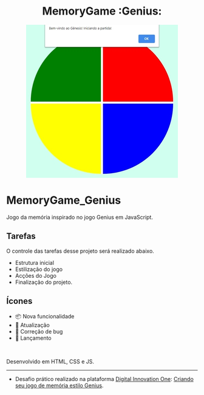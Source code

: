 <h1 align="center">MemoryGame  :Genius:</h5>

<p align="center">
  <a href="https://github.com/ednaldosdl/MemoryGame_Genius" target="_blank">
    <img src="/img/capa.jpg" alt="MemoryGame"/>
  </a>

  # MemoryGame_Genius
  Jogo da memória inspirado no jogo Genius em JavaScript.

  ##  Tarefas
  O controle das tarefas desse projeto será realizado abaixo.

  *  Estrutura inicial
  *  Estilização do jogo
  *  Acções do Jogo
  *  Finalização do projeto.

  ##  Ícones
  -  📦 Nova funcionalidade
  -  🔄 Atualização
  -  🐛 Correção de bug
  -  🏁 Lançamento

  <br/>
    
  Desenvolvido em HTML, CSS e JS.
</p>
<hr/>

- Desafio prático realizado na plataforma [Digital Innovation One](https://web.digitalinnovation.one/home "Digital Innovation One"): [Criando seu jogo de memória estilo Genius](https://web.digitalinnovation.one/lab/criando-seu-jogo-de-memoria-estilo-genius/learning/16120f2b-629b-4fd5-b69b-ee8e4f5f1ff4").